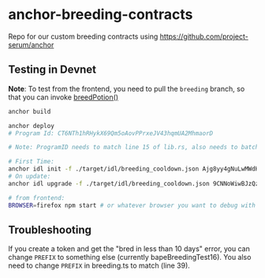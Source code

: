 # anchor-breeding-contracts
Repo for our custom breeding contracts using https://github.com/project-serum/anchor

## Testing in Devnet

**Note**: To test from the frontend, you need to pull the `breeding` branch, so that you can invoke [breedPotion()](https://github.com/gabrielhicks/bape/pull/3/files#diff-789710c84584424e11991c5dadd0c97bfcaa31bd3eb1e255f75db316554211afR163-R220)

```bash
anchor build

anchor deploy
# Program Id: CT6NTh1hRHykX69Qm5oAovPPrxeJV43hqmUA2MhmaorD

# Note: ProgramID needs to match line 15 of lib.rs, also needs to batch BREEDING_PROGRAM_ID in breeding.ts of front-end

# First Time: 
anchor idl init -f ./target/idl/breeding_cooldown.json Ajg8yy4gNuLwMWdH1k7sWVNaZb3nMu4wMHY8YED4iY6Y
# On update:
anchor idl upgrade -f ./target/idl/breeding_cooldown.json 9CNNoWiwBJzQzW72ycRvZyFQLqkyiN4TkmzmNooiTBsw

# from frontend:
BROWSER=firefox npm start # or whatever browser you want to debug with

```

## Troubleshooting

If you create a token and get the "bred in less than 10 days" error, you can change `PREFIX` to something else (currently bapeBreedingTest16). You also need to change `PREFIX` in breeding.ts to match (line 39).
